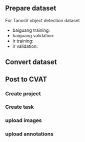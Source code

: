 ## Prepare dataset

For TanosV object detection dataset
- baiguang training:
- baiguang validation:
- ir training:
- ir validation:

## Convert dataset


## Post to CVAT

### Create project

### Create task

### upload images

### upload annotations

